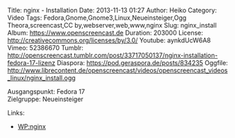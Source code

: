 Title: nginx - Installation
Date: 2013-11-13 01:27
Author: Heiko
Category: Video
Tags: Fedora,Gnome,Gnome3,Linux,Neueinsteiger,Ogg Theora,screencast,CC by,webserver,web,www,nginx
Slug: nginx_install
Album: https://www.openscreencast.de
Duration: 203000
License: http://creativecommons.org/licenses/by/3.0/
Youtube: aynkdUcW6A8
Vimeo: 52386670
Tumblr: http://openscreencast.tumblr.com/post/33717050137/nginx-installation-fedora-17-lizenz
Diaspora: https://pod.geraspora.de/posts/834235
Oggfile: http://www.librecontent.de/openscreencast/videos/openscreencast_videos_linux/nginx_install.ogg

Ausgangspunkt: Fedora 17  
Zielgruppe: Neueinsteiger  

Links:

  * [WP:nginx](https://de.wikipedia.org/wiki/Nginx "Link zu WP:nginx")

